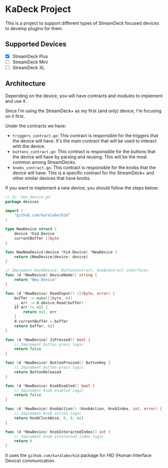 # KaDeck Project

This is a project to support different types of StreamDeck focused devices to develop plugins for them.

## Supported Devices

- [x] StreamDeck Plus
- [ ] StreamDeck Mini
- [ ] StreamDeck XL

## Architecture

Depending on the device, you will have contracts and modules to implement and use it.

Since I'm using the StreamDeck+ as my first (and only) device, I'm focusing on it first.

Under the contracts we have:

- `triggers_contract.go`: This contract is responsible for the triggers that the device will have. It's the main
  contract that will be used to interact with the device.
- `buttons_contract.go`: This contract is responsible for the buttons that the device will have by parsing and reusing.
  This will be the most common among StreamDecks.
- `knobs_contract.go`: This contract is responsible for the knobs that the device will have. This is a specific contract
  for the StreamDeck+ and other similar devices that have knobs.

If you want to implement a new device, you should follow the steps below:

```go
// In `new_device.go`
package devices

import (
    "github.com/karalabe/hid"
)

type NewDevice struct {
    device *hid.Device
    currentBuffer []byte
}

func NewNewDevice(device *hid.Device) *NewDevice {
    return &NewDevice{device: device}
}

// Implement DeckDevice, ButtonContract, KnobContract interfaces
func (d *NewDevice) DeviceName() string {
    return "New Device"
}

func (d *NewDevice) ReadInput() ([]byte, error) {
    buffer := make([]byte, 64)
    _, err := d.device.Read(buffer)
    if err != nil {
        return nil, err
    }
    d.currentBuffer = buffer
    return buffer, nil
}

func (d *NewDevice) IsPressed() bool {
    // Implement button press logic
    return false
}

func (d *NewDevice) ButtonPressed() ButtonKey {
    // Implement button press logic
    return ButtonReleased
}

func (d *NewDevice) KnobEnabled() bool {
    // Implement knob enabled logic
    return false
}

func (d *NewDevice) KnobAction() (KnobAction, KnobIndex, int, error) {
    // Implement knob action logic
    return KnobClockWise, 0, 0, nil
}

func (d *NewDevice) KnobInteractedIndex() int {
    // Implement knob interacted index logic
    return 0
}

```

It uses the `github.com/karalabe/hid` package for HID (Human Interface Device) communication.